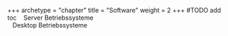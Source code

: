 +++
archetype = "chapter"
title = "Software"
weight = 2
+++
#TODO add toc
&nbsp;&nbsp; Server Betriebssysteme  
&nbsp;&nbsp; Desktop Betriebssysteme  